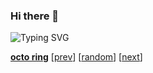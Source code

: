 ### Hi there 👋

![Typing SVG](https://readme-typing-svg.herokuapp.com?lines=This+is+Shuhao+Dong+%3A%29)


[**octo ring**](https://octo-ring.com/)
[[prev](https://octo-ring.com/p/imshuhao/prev)]  [[random](https://octo-ring.com/p/imshuhao/random)]  [[next](https://octo-ring.com/p/imshuhao/next)]
